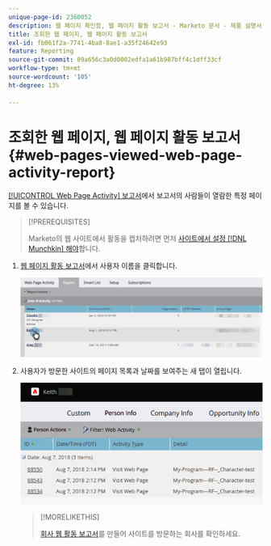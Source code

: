 ```yaml
---
unique-page-id: 2360052
description: 웹 페이지 확인함, 웹 페이지 활동 보고서 - Marketo 문서 - 제품 설명서
title: 조회한 웹 페이지, 웹 페이지 활동 보고서
exl-id: fb061f2a-7741-4ba8-8ae1-a35f24642e93
feature: Reporting
source-git-commit: 09a656c3a0d0002edfa1a61b987bff4c1dff33cf
workflow-type: tm+mt
source-wordcount: '105'
ht-degree: 13%

---
```


# 조회한 웹 페이지, 웹 페이지 활동 보고서 {#web-pages-viewed-web-page-activity-report}

[[!UICONTROL Web Page Activity] 보고서](/help/marketo/product-docs/reporting/basic-reporting/report-types/web-page-activity-report.md)에서 보고서의 사람들이 열람한 특정 페이지를 볼 수 있습니다.

>[!PREREQUISITES]
>
>Marketo의 웹 사이트에서 활동을 캡처하려면 먼저 [사이트에서 설정 [!DNL Munchkin] 해야](/help/marketo/product-docs/administration/additional-integrations/add-munchkin-tracking-code-to-your-website.md)합니다.

1. [웹 페이지 활동 보고서](/help/marketo/product-docs/reporting/basic-reporting/report-types/web-page-activity-report.md)에서 사용자 이름을 클릭합니다.

   ![](assets/web-pages-viewed-web-page-activity-report-1.png)

1. 사용자가 방문한 사이트의 페이지 목록과 날짜를 보여주는 새 탭이 열립니다.

   ![](assets/web-pages-viewed-web-page-activity-report-2.png)

   >[!MORELIKETHIS]
   >
   >[회사 웹 활동 보고서](/help/marketo/product-docs/reporting/basic-reporting/report-types/company-web-activity-report.md)를 만들어 사이트를 방문하는 회사를 확인하세요.
